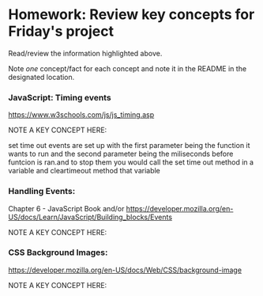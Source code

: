 # Homework: Review key concepts for Friday's project

Read/review the information highlighted above.

Note *one* concept/fact for each concept and note it in the README in the designated location.

### JavaScript: Timing events
https://www.w3schools.com/js/js_timing.asp

NOTE A KEY CONCEPT HERE:

set time out events are set up with the first parameter being the function it wants to run and the second parameter being the miliseconds before funtcion is ran.and to stop them you would call the set time out method in a variable and cleartimeout method that variable 


### Handling Events: 
Chapter 6 - JavaScript Book and/or https://developer.mozilla.org/en-US/docs/Learn/JavaScript/Building_blocks/Events

NOTE A KEY CONCEPT HERE:


### CSS Background Images: 
https://developer.mozilla.org/en-US/docs/Web/CSS/background-image

NOTE A KEY CONCEPT HERE:

